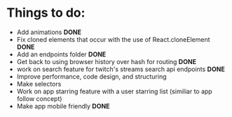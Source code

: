 <h1>Things to do:</h1>

<ul>
<li>Add animations <b>DONE</b></li>
<li>Fix cloned elements that occur with the use of React.cloneElement <b>DONE</b></li>
<li>Add an endpoints folder <b>DONE</b></li>
<li>Get back to using browser history over hash for routing <b>DONE</b></li>
<li>work on search feature for twitch's streams search api endpoints <b>DONE</b></li>
<li>Improve performance, code design, and structuring</li>
<li>Make selectors</li>
<li>Work on app starring feature with a user starring list (similiar to app follow concept)</li>
<li>Make app mobile friendly <b>DONE</b></li1>
</ul>

